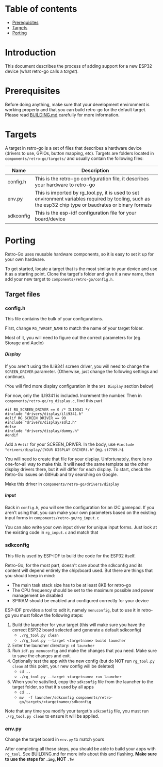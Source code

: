 # Table of contents
- [Prerequisites](#prerequisites)
- [Targets](#targets)
- [Porting](#porting)


# Introduction

This document describes the process of adding support for a new ESP32 device (what retro-go calls a *target*).


# Prerequisites
Before doing anything, make sure that your development environment is working properly and that you can build retro-go for the default target. Please read [BUILDING.md](BUILDING.md) carefully for more information.


# Targets
A target in retro-go is a set of files that describes a hardware device (drivers to use, GPIOs, button mapping, etc). Targets are folders located in `components/retro-go/targets/` and usually contain the following files:

| Name          | Description |
|---------------|-------------|
| config.h      | This is the retro-go configuration file, it describes your hardware to retro-go |
| env.py        | This is imported by rg_tool.py, it is used to set environment variables required by tooling, such as the esp32 chip type or baudrates or binary formats |
| sdkconfig     | This is the esp-idf configuration file for your board/device |


# Porting
Retro-Go uses reusable hardware components, so it is easy to set it up for your own hardware.

To get started, locate a target that is the most similar to your device and use it as a starting point. Clone the target's folder and give it a new name, then add your new target to `components/retro-go/config.h`.


## Target files

### config.h

This file contains the bulk of your configurations.

First, change `RG_TARGET_NAME` to match the name of your target folder.

Most of it, you will need to figure out the correct parameters for (eg. Storage and Audio)


##### Display

If you aren't using the ILI9341 screen driver, you will need to change the `SCREEN_DRIVER` parameter. (Otherwise, just change the following settings and continue).


(You will find more display configuration in the `SPI Display` section below)


For now, only the ILI9341 is included. Increment the number. Then in `components/retro-go/rg_display.c`, find this part
```
#if RG_SCREEN_DRIVER == 0 /* ILI9341 */
#include "drivers/display/ili9341.h"
#elif RG_SCREEN_DRIVER == 99
#include "drivers/display/sdl2.h"
#else
#include "drivers/display/dummy.h"
#endif
```


Add a `#elif` for your SCREEN_DRIVER. In the body, use `#include "drivers/display/(YOUR DISPLAY DRIVER).h"` (eg. `st7789.h`).


You will need to create that file for your display. Unfortunately, there is no one-for-all way to make this. It will need the same template as the other display drivers there, but it will differ for each display. To start, check the Retro-Go issues on GitHub and try searching on Google.


Make this driver in `components/retro-go/drivers/display`


##### Input

Back in `config.h`, you will see the configuration for an I2C gamepad. If you aren't using that, you can make your own parameters based on the existing input forms in `components/retro-go/rg_input.c`


You can also write your own input driver for unique input forms. Just look at the existing code in `rg_input.c` and match that


### sdkconfig

This file is used by ESP-IDF to build the code for the ESP32 itself.

Retro-Go, for the most part, doesn't care about the sdkconfig and its content will depend entirely the chip/board used. But there are things that you should keep in mind:
- The main task stack size has to be at least 8KB for retro-go
- The CPU frequency should be set to the maximum possible and power management be disabled
- SPIRAM should be enabled and configured correctly for your device

ESP-IDF provides a tool to edit it, namely `menuconfig`, but to use it in retro-go you must follow the following steps:

1. Build the launcher for your target (this will make sure you have the correct ESP32 board selected and generate a default sdkconfig)
    - `./rg_tool.py clean`
    - `./rg_tool.py --target <targetname> build launcher`
2. Enter the launcher directory: `cd launcher`
3. Run `idf.py menuconfig` and make the changes that you need. Make sure to save the changes and exit.
4. Optionally test the app with the new config (but do NOT run `rg_tool.py clean` at this point, your new config will be deleted)
    - `cd ..`
    - `./rg_tool.py --target <targetname> run launcher`
5. When you're satisfied, copy the `sdkconfig` file from the launcher to the target folder, so that it's used by all apps
    - `cd ..`
    - `mv  -f launcher/sdkconfig components/retro-go/targets/<targetname>/sdkconfig`

Note that any time you modify your target's `sdkconfig` file, you must run `./rg_tool.py clean` to ensure it will be applied.


### env.py

Change the target board in `env.py` to match yours


After completing all these steps, you should be able to build your apps with `rg_tool`. See [BUILDING.md](BUILDING.md#flashing-an-image-for-the-first-time) for more info about this and flashing. **Make sure to use the steps for `.img`, NOT `.fw`**

